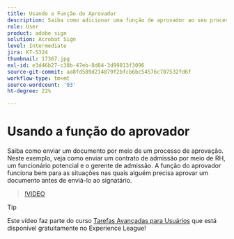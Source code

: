 ```yaml
---
title: Usando a Função do Aprovador
description: Saiba como adicionar uma função de aprovador ao seu processo de aprovação de contrato
role: User
product: adobe sign
solution: Acrobat Sign
level: Intermediate
jira: KT-5324
thumbnail: 17367.jpg
exl-id: e3d46b27-c30b-47eb-8d84-3d99813f3096
source-git-commit: aa8fd589d214879f2bfcb6bc54576c707532fd6f
workflow-type: tm+mt
source-wordcount: '93'
ht-degree: 22%

---
```


# Usando a função do aprovador

Saiba como enviar um documento por meio de um processo de aprovação. Neste exemplo, veja como enviar um contrato de admissão por meio de RH, um funcionário potencial e o gerente de admissão. A função do aprovador funciona bem para as situações nas quais alguém precisa aprovar um documento antes de enviá-lo ao signatário.

>[!VIDEO](https://video.tv.adobe.com/v/343854?quality=12&learn=on&hidetitle=true)

>[!TIP]
>
>Este vídeo faz parte do curso [Tarefas Avançadas para Usuários](https://experienceleague.adobe.com/?recommended=Sign-U-1-2020.3) que está disponível gratuitamente no Experience League!


